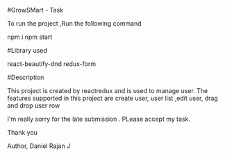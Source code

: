 
#GrowSMart - Task

To run the project ,Run the following command

npm i
npm start

#Library used

react-beautify-dnd
redux-form

#Description

This project is created by reactredux and is used to manage user. The features supported in this project are create user, user list ,edit user, drag and drop user row

I'm really sorry for the late submission . PLease accept my task.

Thank you



Author,
Daniel Rajan J 


